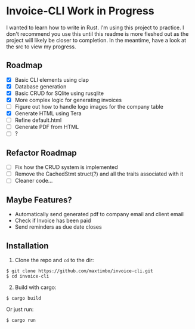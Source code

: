 # Invoice-CLI Work in Progress

I wanted to learn how to write in Rust. I'm using this project to practice. I don't recommend you use this until this readme is more fleshed out as the project will likely be closer to completion. In the meantime, have a look at the src to view my progress.

## Roadmap
- [x] Basic CLI elements using clap
- [x] Database generation
- [x] Basic CRUD for SQlite using rusqlite
- [x] More complex logic for generating invoices
- [ ] Figure out how to handle logo images for the company table
- [x] Generate HTML using Tera
- [ ] Refine default.html
- [ ] Generate PDF from HTML
- [ ] ?

## Refactor Roadmap
- [ ] Fix how the CRUD system is implemented
- [ ] Remove the CachedStmt struct(?) and all the traits associated with it
- [ ] Cleaner code...

## Maybe Features?
- Automatically send generated pdf to company email and client email
- Check if Invoice has been paid
- Send reminders as due date closes

## Installation

1. Clone the repo and `cd` to the dir:

```
$ git clone https://github.com/maxtimbo/invoice-cli.git
$ cd invoice-cli
```

2. Build with cargo:

```
$ cargo build
```
Or just run:
```
$ cargo run
```
